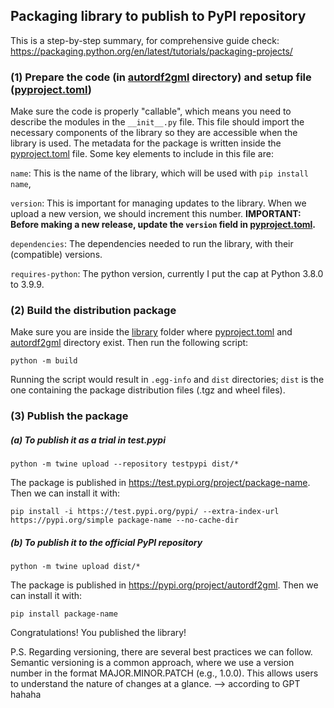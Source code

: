 ## Packaging library to publish to PyPI repository

This is a step-by-step summary, for comprehensive guide check: https://packaging.python.org/en/latest/tutorials/packaging-projects/


### (1) Prepare the code (in [autordf2gml](./autordf2gml) directory) and setup file ([pyproject.toml](./pyproject.toml))
Make sure the code is properly "callable", which means you need to describe the modules in the ``__init__.py`` file. This file should import the necessary components of the library so they are accessible when the library is used. The metadata for the package is written inside the [pyproject.toml](./pyproject.toml) file. Some key elements to include in this file are: 

``name``: This is the name of the library, which will be used with ``pip install name``,

``version``: This is important for managing updates to the library. When we upload a new version, we should increment this number. **IMPORTANT: Before making a new release, update the ``version`` field in [pyproject.toml](./pyproject.toml).**

``dependencies``: The dependencies needed to run the library, with their (compatible) versions.

``requires-python``: The python version, currently I put the cap at Python 3.8.0 to 3.9.9.

### (2) Build the distribution package

Make sure you are inside the [library](../library) folder where [pyproject.toml](./pyproject.toml) and [autordf2gml](./autordf2gml) directory exist. Then run the following script:

``python -m build``

Running the script would result in ``.egg-info`` and ``dist`` directories; ``dist`` is the one containing the package distribution files (.tgz and wheel files).

### (3) Publish the package

##### (a) To publish it as a trial in test.pypi

``python -m twine upload --repository testpypi dist/*``

The package is published in https://test.pypi.org/project/package-name. Then we can install it with: 

``pip install -i https://test.pypi.org/pypi/ --extra-index-url https://pypi.org/simple package-name --no-cache-dir``

##### (b) To publish it to the official PyPI repository

``python -m twine upload dist/*``

The package is published in https://pypi.org/project/autordf2gml. Then we can install it with: 

``pip install package-name``

Congratulations! You published the library!

P.S. Regarding versioning, there are several best practices we can follow. Semantic versioning is a common approach, where we use a version number in the format MAJOR.MINOR.PATCH (e.g., 1.0.0). This allows users to understand the nature of changes at a glance. --> according to GPT hahaha

